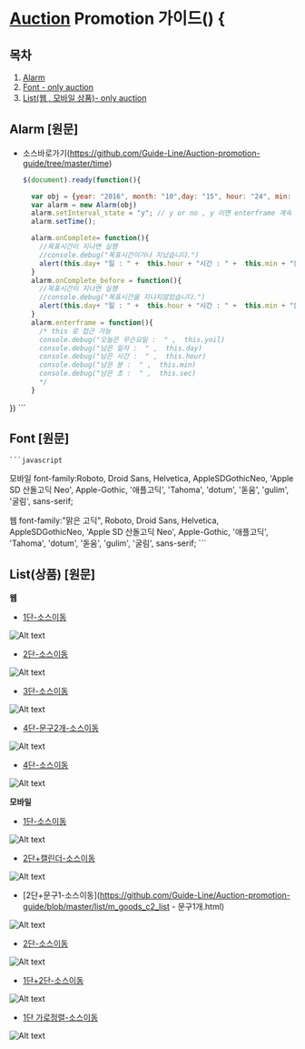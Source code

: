 
# [Auction](http://www.auction.co.kr) Promotion  가이드() {


## <a name='TOC'><a name='TOC'>목차</a>

  1. [Alarm](#alarm)
  1. [Font - only auction](#font)
  1. [List(웹 , 모바일 상품)- only auction](#list)

  
 

## <a name='alarm'>Alarm</a> [원문]

  - 소스바로가기(https://github.com/Guide-Line/Auction-promotion-guide/tree/master/time)

   
    ```javascript
    $(document).ready(function(){
    
      var obj = {year: "2016", month: "10",day: "15", hour: "24", min: "00", sec: "00"}//목표시간 설정하기
      var alarm = new Alarm(obj)
      alarm.setInterval_state = "y"; // y or no , y 이면 enterframe 계속 실행
      alarm.setTime();
    
      alarm.onComplete= function(){
        //목표시간이 지나면 실행
        //console.debug("목표시간이거나 지났습니다.")
        alert(this.day+ "일 : " +  this.hour + "시간 : " +  this.min + "분 : "  +this.sec + "초")
      }
      alarm.onComplete_before = function(){
        //목표시간이 지나면 실행
        //console.debug("목표시간을 지나지않았습니다.")
        alert(this.day+ "일 : " +  this.hour + "시간 : " +  this.min + "분 : "  +this.sec + "초 남았습니다.")
      }
      alarm.enterframe = function(){
        /* this 로 접근 가능
        console.debug("오늘은 무슨요일 :  " ,  this.yoil)
        console.debug("남은 일자 :  " ,  this.day)
        console.debug("남은 시간 :  " ,  this.hour)
        console.debug("남은 분 :  " ,  this.min)
        console.debug("남은 초 :  " ,  this.sec)
        */        
      }  
  })
    ```


## <a name='font'>Font</a> [원문]
   
    ```javascript
모바일
font-family:Roboto, Droid Sans, Helvetica, AppleSDGothicNeo, 'Apple SD 산돌고딕 Neo', Apple-Gothic, '애플고딕', 'Tahoma', 'dotum', '돋움', 'gulim', '굴림', sans-serif;

웹
font-family:"맑은 고딕", Roboto, Droid Sans, Helvetica, AppleSDGothicNeo, 'Apple SD 산돌고딕 Neo', Apple-Gothic, '애플고딕', 'Tahoma', 'dotum', '돋움', 'gulim', '굴림', sans-serif;
    ```    

## <a name='list'>List(상품)</a> [원문]  


  **웹**
  - [1단-소스이동](https://github.com/Guide-Line/Auction-promotion-guide/blob/master/list/goods_c1_list.html)

  ![Alt text](/img/1.jpg)  

  - [2단-소스이동](https://github.com/Guide-Line/Auction-promotion-guide/blob/master/list/goods_c2_list.html)

  ![Alt text](/img/2.jpg)

  - [3단-소스이동](https://github.com/Guide-Line/Auction-promotion-guide/blob/master/list/goods_c3_list.html)

  ![Alt text](/img/3.jpg)

  - [4단-문구2개-소스이동](https://github.com/Guide-Line/Auction-promotion-guide/blob/master/list/goods_c4_list-문구2개.html)

  ![Alt text](/img/4.jpg)

  - [4단-소스이동](https://github.com/Guide-Line/Auction-promotion-guide/blob/master/list/goods_c4_list.html)

  ![Alt text](/img/5.jpg)


**모바일**
  - [1단-소스이동](https://github.com/Guide-Line/Auction-promotion-guide/blob/master/list/m_goods_c1_list.html)

  ![Alt text](/img/m1.jpg)   

  - [2단+캘린더-소스이동](https://github.com/Guide-Line/Auction-promotion-guide/blob/master/list/m_goods_c1_list_calendar.html)

  ![Alt text](/img/m2.jpg)   

  - [2단+문구1-소스이동](https://github.com/Guide-Line/Auction-promotion-guide/blob/master/list/m_goods_c2_list - 문구1개.html)

  ![Alt text](/img/m3.jpg)   

  - [2단-소스이동](https://github.com/Guide-Line/Auction-promotion-guide/blob/master/list/m_goods_c2_list.html)  

  ![Alt text](/img/m4.jpg)   

  - [1단+2단-소스이동](https://github.com/Guide-Line/Auction-promotion-guide/blob/master/list/m_goods_list.html)  

  ![Alt text](/img/m5.jpg)   

  - [1단 가로정렬-소스이동](https://github.com/Guide-Line/Auction-promotion-guide/blob/master/list/m_goods_r1_list.html)

  ![Alt text](/img/m6.jpg)   

 


